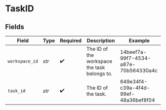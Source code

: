 # TaskID


## Fields

| Field                                        | Type                                         | Required                                     | Description                                  | Example                                      |
| -------------------------------------------- | -------------------------------------------- | -------------------------------------------- | -------------------------------------------- | -------------------------------------------- |
| `workspace_id`                               | *str*                                        | :heavy_check_mark:                           | The ID of the workspace the task belongs to. | 14beef7a-99f7-4534-a87e-70b564330a4c         |
| `task_id`                                    | *str*                                        | :heavy_check_mark:                           | The ID of the task.                          | 649e34f4-c39a-4f4d-99ef-48a36bef8f04         |
